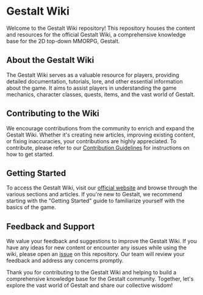 # Gestalt Wiki

Welcome to the Gestalt Wiki repository! This repository houses the content and resources for the official Gestalt Wiki, a comprehensive knowledge base for the 2D top-down MMORPG, Gestalt.

## About the Gestalt Wiki

The Gestalt Wiki serves as a valuable resource for players, providing detailed documentation, tutorials, lore, and other essential information about the game. It aims to assist players in understanding the game mechanics, character classes, quests, items, and the vast world of Gestalt.

## Contributing to the Wiki

We encourage contributions from the community to enrich and expand the Gestalt Wiki. Whether it's creating new articles, improving existing content, or fixing inaccuracies, your contributions are highly appreciated. To contribute, please refer to our [Contribution Guidelines](CONTRIBUTING.md) for instructions on how to get started.

## Getting Started

To access the Gestalt Wiki, visit our [official website](https://wiki.gestaltonline.ca) and browse through the various sections and articles. If you're new to Gestalt, we recommend starting with the "Getting Started" guide to familiarize yourself with the basics of the game.

## Feedback and Support

We value your feedback and suggestions to improve the Gestalt Wiki. If you have any ideas for new content or encounter any issues while using the wiki, please open an [issue](https://github.com/your-username/gestalt-wiki/issues) on this repository. Our team will review your feedback and address any concerns promptly.

Thank you for contributing to the Gestalt Wiki and helping to build a comprehensive knowledge base for the Gestalt community. Together, let's explore the vast world of Gestalt and share our collective wisdom!
